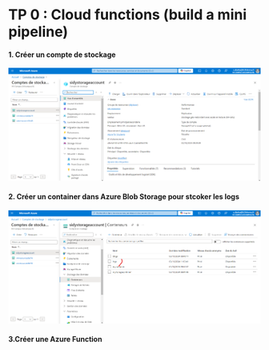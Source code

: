 # TP 0 : Cloud functions (build a mini pipeline)

#### 1. Créer un compte de stockage

![alt text](image.png)




#### 2. Créer un container dans Azure Blob Storage pour stcoker les logs

![alt text](image-1.png)


#### 3.Créer une Azure Function




